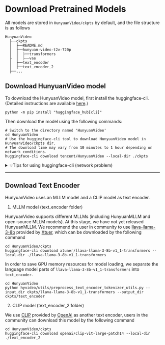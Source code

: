 # Download Pretrained Models

All models are stored in `HunyuanVideo/ckpts` by default, and the file structure is as follows
```shell
HunyuanVideo
  ├──ckpts
  │  ├──README.md
  │  ├──hunyuan-video-t2v-720p
  │  │  ├──transformers
  ├  │  ├──vae
  │  ├──text_encoder
  │  ├──text_encoder_2
  ├──...
```

## Download HunyuanVideo model
To download the HunyuanVideo model, first install the huggingface-cli. (Detailed instructions are available [here](https://huggingface.co/docs/huggingface_hub/guides/cli).)

```shell
python -m pip install "huggingface_hub[cli]"
```

Then download the model using the following commands:

```shell
# Switch to the directory named 'HunyuanVideo'
cd HunyuanVideo
# Use the huggingface-cli tool to download HunyuanVideo model in HunyuanVideo/ckpts dir.
# The download time may vary from 10 minutes to 1 hour depending on network conditions.
huggingface-cli download tencent/HunyuanVideo --local-dir ./ckpts
```

<details>
<summary>💡Tips for using huggingface-cli (network problem)</summary>

##### 1. Using HF-Mirror

If you encounter slow download speeds in China, you can try a mirror to speed up the download process. For example,

```shell
HF_ENDPOINT=https://hf-mirror.com huggingface-cli download tencent/HunyuanVideo --local-dir ./ckpts
```

##### 2. Resume Download

`huggingface-cli` supports resuming downloads. If the download is interrupted, you can just rerun the download 
command to resume the download process.

Note: If an `No such file or directory: 'ckpts/.huggingface/.gitignore.lock'` like error occurs during the download 
process, you can ignore the error and rerun the download command.

</details>

---

## Download Text Encoder

HunyuanVideo uses an MLLM model and a CLIP model as text encoder.

1. MLLM model (text_encoder folder)

HunyuanVideo supports different MLLMs (including HunyuanMLLM and open-source MLLM models). At this stage, we have not yet released HunyuanMLLM. We recommend the user in community to use [llava-llama-3-8b](https://huggingface.co/xtuner/llava-llama-3-8b-v1_1-transformers) provided by [Xtuer](https://huggingface.co/xtuner), which can be downloaded by the following command

```shell
cd HunyuanVideo/ckpts
huggingface-cli download xtuner/llava-llama-3-8b-v1_1-transformers --local-dir ./llava-llama-3-8b-v1_1-transformers
```

In order to save GPU memory resources for model loading, we separate the language model parts of `llava-llama-3-8b-v1_1-transformers` into `text_encoder`.
```
cd HunyuanVideo
python hyvideo/utils/preprocess_text_encoder_tokenizer_utils.py --input_dir ckpts/llava-llama-3-8b-v1_1-transformers --output_dir ckpts/text_encoder
```

2. CLIP model (text_encoder_2 folder)

We use [CLIP](https://huggingface.co/openai/clip-vit-large-patch14) provided by [OpenAI](https://openai.com) as another text encoder, users in the community can download this model by the following command

```
cd HunyuanVideo/ckpts
huggingface-cli download openai/clip-vit-large-patch14 --local-dir ./text_encoder_2
```

